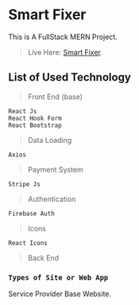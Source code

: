 # Smart Fixer

This is A FullStack MERN Project.
>Live Here: [Smart Fixer](https://smartfixer-e52eb.web.app/).

## List of Used Technology 

>Front End (base)
```
React Js
React Hook Form
React Bootstrap
```
>Data Loading 
```
Axios
```
>Payment System
```
Stripe Js
```
>Authentication
```
Firebase Auth
```
>Icons
```
React Icons
```
>Back End

### `Types of Site or Web App`

Service Provider Base Website.





